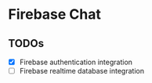 # Firebase Chat

## TODOs
- [x] Firebase authentication integration
- [ ] Firebase realtime database integration 